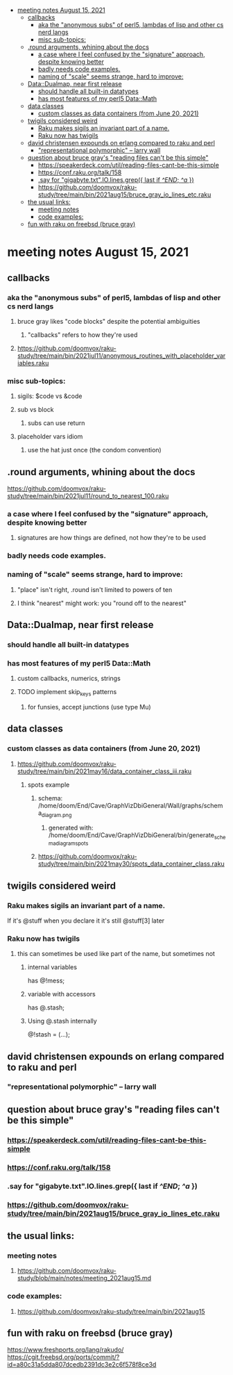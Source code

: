 - [meeting notes August 15, 2021](#org696f460)
  - [callbacks](#org61dd911)
    - [aka the "anonymous subs" of perl5, lambdas of lisp and other cs nerd langs](#org3a66690)
    - [misc sub-topics:](#org0e1260d)
  - [.round arguments, whining about the docs](#org9c8a838)
    - [a case where I feel confused by the "signature" approach, despite knowing better](#orge69b7a5)
    - [badly needs code examples.](#org9ec97de)
    - [naming of "scale" seems strange, hard to improve:](#org92851e3)
  - [Data::Dualmap, near first release](#org16c04f0)
    - [should handle all built-in datatypes](#org0813dda)
    - [has most features of my perl5 Data::Math](#org63d51e2)
  - [data classes](#org21f33a3)
    - [custom classes as data containers (from June 20, 2021)](#org85174f6)
  - [twigils considered weird](#org06ed240)
    - [Raku makes sigils an invariant part of a name.](#org210aca3)
    - [Raku now has twigils](#orgfc183e1)
  - [david christensen expounds on erlang compared to raku and perl](#org737c8da)
    - ["representational polymorphic" &#x2013; larry wall](#org8ac9852)
  - [question about bruce gray's "reading files can't be this simple"](#org5ddd69c)
    - [<https://speakerdeck.com/util/reading-files-cant-be-this-simple>](#org0859444)
    - [<https://conf.raku.org/talk/158>](#orgf90c142)
    - [.say for "gigabyte.txt".IO.lines.grep({ last if *^END*; *^a* })](#orgdb10de7)
    - [<https://github.com/doomvox/raku-study/tree/main/bin/2021aug15/bruce_gray_io_lines_etc.raku>](#org5f42ea1)
  - [the usual links:](#orgfae8bd3)
    - [meeting notes](#orgc256d09)
    - [code examples:](#org42ebea1)
  - [fun with raku on freebsd (bruce gray)](#org5955e1a)


<a id="org696f460"></a>

# meeting notes August 15, 2021


<a id="org61dd911"></a>

## callbacks


<a id="org3a66690"></a>

### aka the "anonymous subs" of perl5, lambdas of lisp and other cs nerd langs

1.  bruce gray likes "code blocks" despite the potential ambiguities

    1.  "callbacks" refers to how they're used

2.  <https://github.com/doomvox/raku-study/tree/main/bin/2021jul11/anonymous_routines_with_placeholder_variables.raku>


<a id="org0e1260d"></a>

### misc sub-topics:

1.  sigils: $code vs &code

2.  sub vs block

    1.  subs can use return

3.  placeholder vars idiom

    1.  use the hat just once (the condom convention)


<a id="org9c8a838"></a>

## .round arguments, whining about the docs

<https://github.com/doomvox/raku-study/tree/main/bin/2021jul11/round_to_nearest_100.raku>


<a id="orge69b7a5"></a>

### a case where I feel confused by the "signature" approach, despite knowing better

1.  signatures are how things are defined, not how they're to be used


<a id="org9ec97de"></a>

### badly needs code examples.


<a id="org92851e3"></a>

### naming of "scale" seems strange, hard to improve:

1.  "place" isn't right, .round isn't limited to powers of ten

2.  I think "nearest" might work:  you "round off to the nearest"


<a id="org16c04f0"></a>

## Data::Dualmap, near first release


<a id="org0813dda"></a>

### should handle all built-in datatypes


<a id="org63d51e2"></a>

### has most features of my perl5 Data::Math

1.  custom callbacks, numerics, strings

2.  TODO implement skip<sub>keys</sub> patterns

    1.  for funsies, accept junctions (use type Mu)


<a id="org21f33a3"></a>

## data classes


<a id="org85174f6"></a>

### custom classes as data containers (from June 20, 2021)

1.  <https://github.com/doomvox/raku-study/tree/main/bin/2021may16/data_container_class_iii.raku>

    1.  spots example
    
        1.  schema: /home/doom/End/Cave/GraphVizDbiGeneral/Wall/graphs/schema<sub>diagram.png</sub>
        
            1.  generated with: /home/doom/End/Cave/GraphVizDbiGeneral/bin/generate<sub>schema</sub><sub>diagram</sub><sub>spots</sub>
        
        2.  <https://github.com/doomvox/raku-study/tree/main/bin/2021may30/spots_data_container_class.raku>


<a id="org06ed240"></a>

## twigils considered weird


<a id="org210aca3"></a>

### Raku makes sigils an invariant part of a name.

If it's @stuff when you declare it it's still @stuff[3] later


<a id="orgfc183e1"></a>

### Raku now has twigils

1.  this can sometimes be used like part of the name, but sometimes not

    1.  internal variables
    
        has @!mess;
    
    2.  variable with accessors
    
        has @.stash;
    
    3.  Using @.stash internally
    
        @!stash = (&#x2026;);


<a id="org737c8da"></a>

## david christensen expounds on erlang compared to raku and perl


<a id="org8ac9852"></a>

### "representational polymorphic" &#x2013; larry wall


<a id="org5ddd69c"></a>

## question about bruce gray's "reading files can't be this simple"


<a id="org0859444"></a>

### <https://speakerdeck.com/util/reading-files-cant-be-this-simple>


<a id="orgf90c142"></a>

### <https://conf.raku.org/talk/158>


<a id="orgdb10de7"></a>

### .say for "gigabyte.txt".IO.lines.grep({ last if *^END*; *^a* })


<a id="org5f42ea1"></a>

### <https://github.com/doomvox/raku-study/tree/main/bin/2021aug15/bruce_gray_io_lines_etc.raku>


<a id="orgfae8bd3"></a>

## the usual links:


<a id="orgc256d09"></a>

### meeting notes

1.  <https://github.com/doomvox/raku-study/blob/main/notes/meeting_2021aug15.md>


<a id="org42ebea1"></a>

### code examples:

1.  <https://github.com/doomvox/raku-study/tree/main/bin/2021aug15>


<a id="org5955e1a"></a>

## fun with raku on freebsd (bruce gray)

<https://www.freshports.org/lang/rakudo/> <https://cgit.freebsd.org/ports/commit/?id=a80c31a5dda807dcedb2391dc3e2c6f578f8ce3d>
